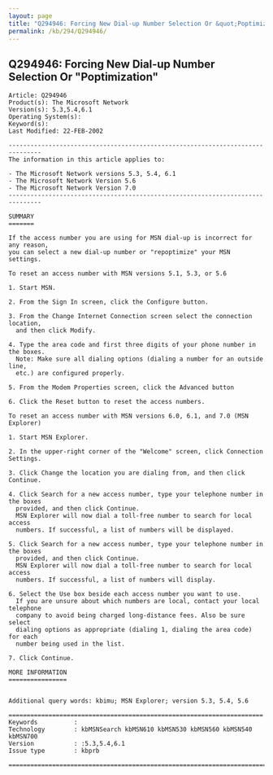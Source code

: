 ```yaml
---
layout: page
title: "Q294946: Forcing New Dial-up Number Selection Or &quot;Poptimization&quot;"
permalink: /kb/294/Q294946/
---
```


## Q294946: Forcing New Dial-up Number Selection Or &quot;Poptimization&quot;

	Article: Q294946
	Product(s): The Microsoft Network
	Version(s): 5.3,5.4,6.1
	Operating System(s): 
	Keyword(s): 
	Last Modified: 22-FEB-2002
	
	-------------------------------------------------------------------------------
	The information in this article applies to:
	
	- The Microsoft Network versions 5.3, 5.4, 6.1 
	- The Microsoft Network Version 5.6 
	- The Microsoft Network Version 7.0 
	-------------------------------------------------------------------------------
	
	SUMMARY
	=======
	
	If the access number you are using for MSN dial-up is incorrect for any reason,
	you can select a new dial-up number or "repoptimize" your MSN settings.
	
	To reset an access number with MSN versions 5.1, 5.3, or 5.6
	
	1. Start MSN.
	
	2. From the Sign In screen, click the Configure button.
	
	3. From the Change Internet Connection screen select the connection location,
	  and then click Modify.
	
	4. Type the area code and first three digits of your phone number in the boxes.
	  Note: Make sure all dialing options (dialing a number for an outside line,
	  etc.) are configured properly.
	
	5. From the Modem Properties screen, click the Advanced button
	
	6. Click the Reset button to reset the access numbers.
	
	To reset an access number with MSN versions 6.0, 6.1, and 7.0 (MSN Explorer)
	
	1. Start MSN Explorer.
	
	2. In the upper-right corner of the "Welcome" screen, click Connection Settings.
	
	3. Click Change the location you are dialing from, and then click Continue.
	
	4. Click Search for a new access number, type your telephone number in the boxes
	  provided, and then click Continue.
	  MSN Explorer will now dial a toll-free number to search for local access
	  numbers. If successful, a list of numbers will be displayed.
	
	5. Click Search for a new access number, type your telephone number in the boxes
	  provided, and then click Continue.
	  MSN Explorer will now dial a toll-free number to search for local access
	  numbers. If successful, a list of numbers will display.
	
	6. Select the Use box beside each access number you want to use.
	  If you are unsure about which numbers are local, contact your local telephone
	  company to avoid being charged long-distance fees. Also be sure select
	  dialing options as appropriate (dialing 1, dialing the area code) for each
	  number being used in the list.
	
	7. Click Continue.
	
	MORE INFORMATION
	================
	
	
	Additional query words: kbimu; MSN Explorer; version 5.3, 5.4, 5.6
	
	======================================================================
	Keywords          :  
	Technology        : kbMSNSearch kbMSN610 kbMSN530 kbMSN560 kbMSN540 kbMSN700
	Version           : :5.3,5.4,6.1
	Issue type        : kbprb
	
	=============================================================================
	
